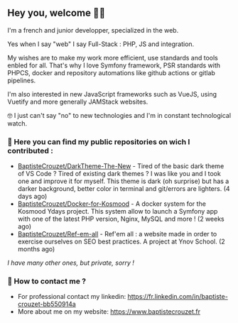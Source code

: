 ## Hey you, welcome 🙋‍♂️

I'm a french and junior developper, specialized in the web.

Yes when I say "web" I say Full-Stack : PHP, JS and integration.

My wishes are to make my work more efficient, use standards and tools enbled for all. That's why I love Symfony framework, PSR standards with PHPCS, docker and repository automations like github actions or gitlab pipelines.

I'm also interested in new JavaScript frameworks such as VueJS, using Vuetify and more generally JAMStack websites.

🤓 I just can't say "no" to new technologies and I'm in constant technological watch.

### 🏁 Here you can find my public repositories on wich I contributed :

- [BaptisteCrouzet/DarkTheme-The-New](https://github.com/BaptisteCrouzet/DarkTheme-The-New) - Tired of the basic dark theme of VS Code ? Tired of existing dark themes ? I was like you and I took one and improve it for myself. This theme is dark (oh surprise) but has a darker background, better color in terminal and git/errors are lighters. (4 days ago)
- [BaptisteCrouzet/Docker-for-Kosmood](https://github.com/BaptisteCrouzet/Docker-for-Kosmood) - A docker system for the Kosmood Ydays project. This system allow to launch a Symfony app with one of the latest PHP version, Nginx, MySQL and more ! (2 weeks ago)
- [BaptisteCrouzet/Ref-em-all](https://github.com/BaptisteCrouzet/Ref-em-all) - Ref&#39;em all : a website made in order to exercise ourselves on SEO best practices. A project at Ynov School. (2 months ago)

*I have many other ones, but private, sorry !*


### 💬 How to contact me ?

- For professional contact my linkedin: https://fr.linkedin.com/in/baptiste-crouzet-bb550914a
- More about me on my website: https://www.baptistecrouzet.fr
